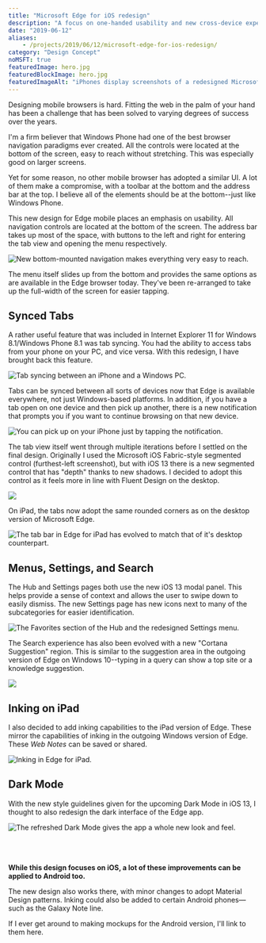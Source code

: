 ```yaml
---
title: "Microsoft Edge for iOS redesign"
description: "A focus on one-handed usability and new cross-device experiences."
date: "2019-06-12"
aliases: 
    - /projects/2019/06/12/microsoft-edge-for-ios-redesign/
category: "Design Concept"
noMSFT: true
featuredImage: hero.jpg
featuredBlockImage: hero.jpg
featuredImageAlt: "iPhones display screenshots of a redesigned Microsoft Edge for mobile."
---
```


Designing mobile browsers is hard. Fitting the web in the palm of your hand has been a challenge that has been solved to varying degrees of success over the years.

I'm a firm believer that Windows Phone had one of the best browser navigation paradigms ever created. All the controls were located at the bottom of the screen, easy to reach without stretching. This was especially good on larger screens.

Yet for some reason, no other mobile browser has adopted a similar UI. A lot of them make a compromise, with a toolbar at the bottom and the address bar at the top. I believe all of the elements should be at the bottom--just like Windows Phone.

This new design for Edge mobile places an emphasis on usability. All navigation controls are located at the bottom of the screen. The address bar takes up most of the space, with buttons to the left and right for entering the tab view and opening the menu respectively.

![New bottom-mounted navigation makes everything very easy to reach.](./Edg3Up_BrowseAddressMenu.jpg)

The menu itself slides up from the bottom and provides the same options as are available in the Edge browser today. They've been re-arranged to take up the full-width of the screen for easier tapping.

## Synced Tabs

A rather useful feature that was included in Internet Explorer 11 for Windows 8.1/Windows Phone 8.1 was tab syncing. You had the ability to access tabs from your phone on your PC, and vice versa. With this redesign, I have brought back this feature.

![Tab syncing between an iPhone and a Windows PC.](./EdgPCLockUp_TabsSyncOld.jpg)

Tabs can be synced between all sorts of devices now that Edge is available everywhere, not just Windows-based platforms. In addition, if you have a tab open on one device and then pick up another, there is a new notification that prompts you if you want to continue browsing on that new device.

![You can pick up on your iPhone just by tapping the notification.](./EdgMacLockUp_Notif.jpg)

The tab view itself went through multiple iterations before I settled on the final design. Originally I used the Microsoft iOS Fabric-style segmented control (furthest-left screenshot), but with iOS 13 there is a new segmented control that has "depth" thanks to new shadows. I decided to adopt this control as it feels more in line with Fluent Design on the desktop.

![](./Edg3Up_TabEvolution.jpg)

On iPad, the tabs now adopt the same rounded corners as on the desktop version of Microsoft Edge.

![The tab bar in Edge for iPad has evolved to match that of it's desktop counterpart.](./EdgiPad_Tabs.jpg)

## Menus, Settings, and Search

The Hub and Settings pages both use the new iOS 13 modal panel. This helps provide a sense of context and allows the user to swipe down to easily dismiss. The new Settings page has new icons next to many of the subcategories for easier identification.

![The Favorites section of the Hub and the redesigned Settings menu.](./Edg2Up_Menus.jpg)

The Search experience has also been evolved with a new "Cortana Suggestion" region. This is similar to the suggestion area in the outgoing version of Edge on Windows 10--typing in a query can show a top site or a knowledge suggestion.

![](./Edg2Up_URLBar.jpg)

## Inking on iPad

I also decided to add inking capabilities to the iPad version of Edge. These mirror the capabilities of inking in the outgoing Windows version of Edge. These _Web Notes_ can be saved or shared.

![Inking in Edge for iPad.](./EdgiPad_Ink.jpg)

## Dark Mode

With the new style guidelines given for the upcoming Dark Mode in iOS 13, I thought to also redesign the dark interface of the Edge app.

![The refreshed Dark Mode gives the app a whole new look and feel.](./EdgiOS_DarkMode.jpg)

<div style="margin-top: 4rem; margin-bottom: 5rem;">
    <p><strong>While this design focuses on iOS, a lot of these improvements can be applied to Android too.</strong></p>
    <p>The new design also works there, with minor changes to adopt Material Design patterns. Inking could also be added to certain Android phones—such as the Galaxy Note line.</p>
    <p>If I ever get around to making mockups for the Android version, I'll link to them here.</p>
</div>